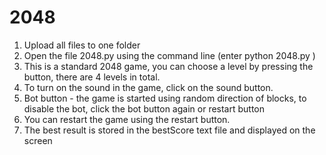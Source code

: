 # 2048
1. Upload all files to one folder 
2. Open the file 2048.py using the command line (enter python 2048.py ) 
3. This is a standard 2048 game, you can choose a level by pressing the button, there are 4 levels in total. 
4. To turn on the sound in the game, click on the sound button. 
5. Bot button - the game is started using random direction of blocks, to disable the bot, click the bot button again or restart button
6. You can restart the game using the restart button. 
7. The best result is stored in the bestScore text file and displayed on the screen

